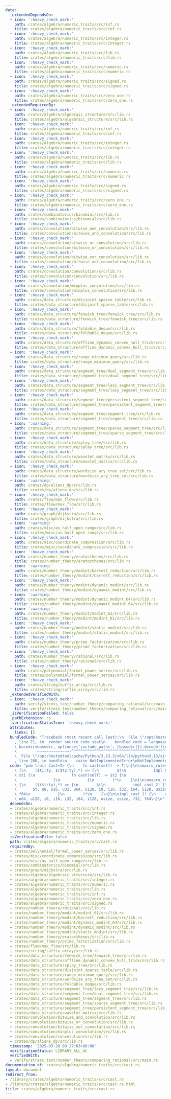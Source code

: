 ```yaml
---
data:
  _extendedDependsOn:
  - icon: ':heavy_check_mark:'
    path: crates/algebra/numeric_traits/src/inf.rs
    title: crates/algebra/numeric_traits/src/inf.rs
  - icon: ':heavy_check_mark:'
    path: crates/algebra/numeric_traits/src/integer.rs
    title: crates/algebra/numeric_traits/src/integer.rs
  - icon: ':heavy_check_mark:'
    path: crates/algebra/numeric_traits/src/lib.rs
    title: crates/algebra/numeric_traits/src/lib.rs
  - icon: ':heavy_check_mark:'
    path: crates/algebra/numeric_traits/src/numeric.rs
    title: crates/algebra/numeric_traits/src/numeric.rs
  - icon: ':heavy_check_mark:'
    path: crates/algebra/numeric_traits/src/signed.rs
    title: crates/algebra/numeric_traits/src/signed.rs
  - icon: ':heavy_check_mark:'
    path: crates/algebra/numeric_traits/src/zero_one.rs
    title: crates/algebra/numeric_traits/src/zero_one.rs
  _extendedRequiredBy:
  - icon: ':heavy_check_mark:'
    path: crates/algebra/algebraic_structure/src/lib.rs
    title: crates/algebra/algebraic_structure/src/lib.rs
  - icon: ':heavy_check_mark:'
    path: crates/algebra/numeric_traits/src/inf.rs
    title: crates/algebra/numeric_traits/src/inf.rs
  - icon: ':heavy_check_mark:'
    path: crates/algebra/numeric_traits/src/integer.rs
    title: crates/algebra/numeric_traits/src/integer.rs
  - icon: ':heavy_check_mark:'
    path: crates/algebra/numeric_traits/src/lib.rs
    title: crates/algebra/numeric_traits/src/lib.rs
  - icon: ':heavy_check_mark:'
    path: crates/algebra/numeric_traits/src/numeric.rs
    title: crates/algebra/numeric_traits/src/numeric.rs
  - icon: ':heavy_check_mark:'
    path: crates/algebra/numeric_traits/src/signed.rs
    title: crates/algebra/numeric_traits/src/signed.rs
  - icon: ':heavy_check_mark:'
    path: crates/algebra/numeric_traits/src/zero_one.rs
    title: crates/algebra/numeric_traits/src/zero_one.rs
  - icon: ':heavy_check_mark:'
    path: crates/combinatorics/binomial/src/lib.rs
    title: crates/combinatorics/binomial/src/lib.rs
  - icon: ':heavy_check_mark:'
    path: crates/convolution/bitwise_and_convolution/src/lib.rs
    title: crates/convolution/bitwise_and_convolution/src/lib.rs
  - icon: ':heavy_check_mark:'
    path: crates/convolution/bitwise_or_convolution/src/lib.rs
    title: crates/convolution/bitwise_or_convolution/src/lib.rs
  - icon: ':heavy_check_mark:'
    path: crates/convolution/bitwise_xor_convolution/src/lib.rs
    title: crates/convolution/bitwise_xor_convolution/src/lib.rs
  - icon: ':heavy_check_mark:'
    path: crates/convolution/convolution/src/lib.rs
    title: crates/convolution/convolution/src/lib.rs
  - icon: ':heavy_check_mark:'
    path: crates/convolution/minplus_convolution/src/lib.rs
    title: crates/convolution/minplus_convolution/src/lib.rs
  - icon: ':heavy_check_mark:'
    path: crates/data_structure/disjoint_sparse_table/src/lib.rs
    title: crates/data_structure/disjoint_sparse_table/src/lib.rs
  - icon: ':heavy_check_mark:'
    path: crates/data_structure/fenwick_tree/fenwick_tree/src/lib.rs
    title: crates/data_structure/fenwick_tree/fenwick_tree/src/lib.rs
  - icon: ':heavy_check_mark:'
    path: crates/data_structure/foldable_deque/src/lib.rs
    title: crates/data_structure/foldable_deque/src/lib.rs
  - icon: ':heavy_check_mark:'
    path: crates/data_structure/offline_dynamic_convex_hull_trick/src/lib.rs
    title: crates/data_structure/offline_dynamic_convex_hull_trick/src/lib.rs
  - icon: ':heavy_check_mark:'
    path: crates/data_structure/range_minimum_query/src/lib.rs
    title: crates/data_structure/range_minimum_query/src/lib.rs
  - icon: ':heavy_check_mark:'
    path: crates/data_structure/segment_tree/dual_segment_tree/src/lib.rs
    title: crates/data_structure/segment_tree/dual_segment_tree/src/lib.rs
  - icon: ':heavy_check_mark:'
    path: crates/data_structure/segment_tree/lazy_segment_tree/src/lib.rs
    title: crates/data_structure/segment_tree/lazy_segment_tree/src/lib.rs
  - icon: ':heavy_check_mark:'
    path: crates/data_structure/segment_tree/persistent_segment_tree/src/lib.rs
    title: crates/data_structure/segment_tree/persistent_segment_tree/src/lib.rs
  - icon: ':heavy_check_mark:'
    path: crates/data_structure/segment_tree/segment_tree/src/lib.rs
    title: crates/data_structure/segment_tree/segment_tree/src/lib.rs
  - icon: ':warning:'
    path: crates/data_structure/segment_tree/sparse_segment_tree/src/lib.rs
    title: crates/data_structure/segment_tree/sparse_segment_tree/src/lib.rs
  - icon: ':heavy_check_mark:'
    path: crates/data_structure/splay_tree/src/lib.rs
    title: crates/data_structure/splay_tree/src/lib.rs
  - icon: ':heavy_check_mark:'
    path: crates/data_structure/wavelet_matrix/src/lib.rs
    title: crates/data_structure/wavelet_matrix/src/lib.rs
  - icon: ':heavy_check_mark:'
    path: crates/data_structure/wordsize_ary_tree_set/src/lib.rs
    title: crates/data_structure/wordsize_ary_tree_set/src/lib.rs
  - icon: ':warning:'
    path: crates/dp/aliens_dp/src/lib.rs
    title: crates/dp/aliens_dp/src/lib.rs
  - icon: ':heavy_check_mark:'
    path: crates/flow/max_flow/src/lib.rs
    title: crates/flow/max_flow/src/lib.rs
  - icon: ':heavy_check_mark:'
    path: crates/graph/dijkstra/src/lib.rs
    title: crates/graph/dijkstra/src/lib.rs
  - icon: ':warning:'
    path: crates/misc/as_half_open_range/src/lib.rs
    title: crates/misc/as_half_open_range/src/lib.rs
  - icon: ':heavy_check_mark:'
    path: crates/misc/coordinate_compression/src/lib.rs
    title: crates/misc/coordinate_compression/src/lib.rs
  - icon: ':heavy_check_mark:'
    path: crates/number_theory/eratosthenes/src/lib.rs
    title: crates/number_theory/eratosthenes/src/lib.rs
  - icon: ':warning:'
    path: crates/number_theory/modint/barrett_reduction/src/lib.rs
    title: crates/number_theory/modint/barrett_reduction/src/lib.rs
  - icon: ':heavy_check_mark:'
    path: crates/number_theory/modint/dynamic_modint/src/lib.rs
    title: crates/number_theory/modint/dynamic_modint/src/lib.rs
  - icon: ':warning:'
    path: crates/number_theory/modint/dynamic_modint_64/src/lib.rs
    title: crates/number_theory/modint/dynamic_modint_64/src/lib.rs
  - icon: ':warning:'
    path: crates/number_theory/modint/modint_61/src/lib.rs
    title: crates/number_theory/modint/modint_61/src/lib.rs
  - icon: ':heavy_check_mark:'
    path: crates/number_theory/modint/static_modint/src/lib.rs
    title: crates/number_theory/modint/static_modint/src/lib.rs
  - icon: ':heavy_check_mark:'
    path: crates/number_theory/prime_factorization/src/lib.rs
    title: crates/number_theory/prime_factorization/src/lib.rs
  - icon: ':heavy_check_mark:'
    path: crates/number_theory/rational/src/lib.rs
    title: crates/number_theory/rational/src/lib.rs
  - icon: ':heavy_check_mark:'
    path: crates/polynomial/formal_power_series/src/lib.rs
    title: crates/polynomial/formal_power_series/src/lib.rs
  - icon: ':heavy_check_mark:'
    path: crates/string/suffix_array/src/lib.rs
    title: crates/string/suffix_array/src/lib.rs
  _extendedVerifiedWith:
  - icon: ':heavy_check_mark:'
    path: verify/stress_test/number_theory/comparing_rational/src/main.rs
    title: verify/stress_test/number_theory/comparing_rational/src/main.rs
  _isVerificationFailed: false
  _pathExtension: rs
  _verificationStatusIcon: ':heavy_check_mark:'
  attributes:
    links: []
  bundledCode: "Traceback (most recent call last):\n  File \"/opt/hostedtoolcache/Python/3.13.3/x64/lib/python3.13/site-packages/onlinejudge_verify/documentation/build.py\"\
    , line 71, in _render_source_code_stat\n    bundled_code = language.bundle(stat.path,\
    \ basedir=basedir, options={'include_paths': [basedir]}).decode()\n          \
    \         ~~~~~~~~~~~~~~~^^^^^^^^^^^^^^^^^^^^^^^^^^^^^^^^^^^^^^^^^^^^^^^^^^^^^^^^^^^^^^^^^^\n\
    \  File \"/opt/hostedtoolcache/Python/3.13.3/x64/lib/python3.13/site-packages/onlinejudge_verify/languages/rust.py\"\
    , line 288, in bundle\n    raise NotImplementedError\nNotImplementedError\n"
  code: "pub trait Cast<T> {\n    fn cast(self) -> T;\n}\n\nmacro_rules! impl_cast_2\
    \ {\n    ($t1:ty, $($t2:ty),*) => {\n        $(\n            impl Cast<$t2> for\
    \ $t1 {\n                fn cast(self) -> $t2 {\n                    self as $t2\n\
    \                }\n            }\n        )*\n    }\n}\n\nmacro_rules! impl_cast_1\
    \ {\n    ($($t:ty),*) => {\n        $(\n            impl_cast_2! {\n         \
    \       $t, u8, u16, u32, u64, u128, i8, i16, i32, i64, i128, usize, isize, f32,\
    \ f64\n            }\n        )*\n    }\n}\n\nimpl_cast_1! {\n    u8, u16, u32,\
    \ u64, u128, i8, i16, i32, i64, i128, usize, isize, f32, f64\n}\n"
  dependsOn:
  - crates/algebra/numeric_traits/src/inf.rs
  - crates/algebra/numeric_traits/src/integer.rs
  - crates/algebra/numeric_traits/src/lib.rs
  - crates/algebra/numeric_traits/src/numeric.rs
  - crates/algebra/numeric_traits/src/signed.rs
  - crates/algebra/numeric_traits/src/zero_one.rs
  isVerificationFile: false
  path: crates/algebra/numeric_traits/src/cast.rs
  requiredBy:
  - crates/polynomial/formal_power_series/src/lib.rs
  - crates/misc/coordinate_compression/src/lib.rs
  - crates/misc/as_half_open_range/src/lib.rs
  - crates/combinatorics/binomial/src/lib.rs
  - crates/graph/dijkstra/src/lib.rs
  - crates/algebra/algebraic_structure/src/lib.rs
  - crates/algebra/numeric_traits/src/integer.rs
  - crates/algebra/numeric_traits/src/numeric.rs
  - crates/algebra/numeric_traits/src/lib.rs
  - crates/algebra/numeric_traits/src/inf.rs
  - crates/algebra/numeric_traits/src/zero_one.rs
  - crates/algebra/numeric_traits/src/signed.rs
  - crates/number_theory/rational/src/lib.rs
  - crates/number_theory/modint/modint_61/src/lib.rs
  - crates/number_theory/modint/barrett_reduction/src/lib.rs
  - crates/number_theory/modint/dynamic_modint_64/src/lib.rs
  - crates/number_theory/modint/dynamic_modint/src/lib.rs
  - crates/number_theory/modint/static_modint/src/lib.rs
  - crates/number_theory/eratosthenes/src/lib.rs
  - crates/number_theory/prime_factorization/src/lib.rs
  - crates/flow/max_flow/src/lib.rs
  - crates/string/suffix_array/src/lib.rs
  - crates/data_structure/fenwick_tree/fenwick_tree/src/lib.rs
  - crates/data_structure/offline_dynamic_convex_hull_trick/src/lib.rs
  - crates/data_structure/splay_tree/src/lib.rs
  - crates/data_structure/disjoint_sparse_table/src/lib.rs
  - crates/data_structure/range_minimum_query/src/lib.rs
  - crates/data_structure/wordsize_ary_tree_set/src/lib.rs
  - crates/data_structure/foldable_deque/src/lib.rs
  - crates/data_structure/segment_tree/lazy_segment_tree/src/lib.rs
  - crates/data_structure/segment_tree/dual_segment_tree/src/lib.rs
  - crates/data_structure/segment_tree/segment_tree/src/lib.rs
  - crates/data_structure/segment_tree/sparse_segment_tree/src/lib.rs
  - crates/data_structure/segment_tree/persistent_segment_tree/src/lib.rs
  - crates/data_structure/wavelet_matrix/src/lib.rs
  - crates/convolution/bitwise_and_convolution/src/lib.rs
  - crates/convolution/bitwise_or_convolution/src/lib.rs
  - crates/convolution/bitwise_xor_convolution/src/lib.rs
  - crates/convolution/minplus_convolution/src/lib.rs
  - crates/convolution/convolution/src/lib.rs
  - crates/dp/aliens_dp/src/lib.rs
  timestamp: '2025-03-20 09:27:03+00:00'
  verificationStatus: LIBRARY_ALL_AC
  verifiedWith:
  - verify/stress_test/number_theory/comparing_rational/src/main.rs
documentation_of: crates/algebra/numeric_traits/src/cast.rs
layout: document
redirect_from:
- /library/crates/algebra/numeric_traits/src/cast.rs
- /library/crates/algebra/numeric_traits/src/cast.rs.html
title: crates/algebra/numeric_traits/src/cast.rs
---
```

